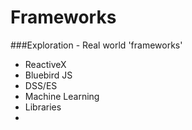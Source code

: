 Frameworks
==========

###Exploration - Real world 'frameworks'

* ReactiveX
* Bluebird JS
* DSS/ES
* Machine Learning
* Libraries
*